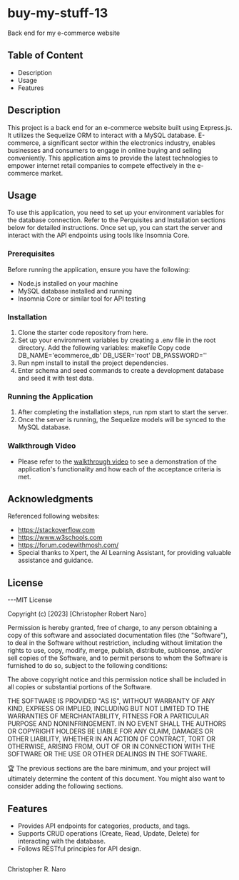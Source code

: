 # buy-my-stuff-13
Back end for my e-commerce website 


## Table of Content

- Description
- Usage
- Features


## Description

This project is a back end for an e-commerce website built using Express.js. It utilizes the Sequelize ORM to interact with a MySQL database. E-commerce, a significant sector within the electronics industry, enables businesses and consumers to engage in online buying and selling conveniently. This application aims to provide the latest technologies to empower internet retail companies to compete effectively in the e-commerce market.

## Usage

To use this application, you need to set up your environment variables for the database connection. Refer to the Perquisites and Installation sections below for detailed instructions. Once set up, you can start the server and interact with the API endpoints using tools like Insomnia Core.

### Prerequisites
Before running the application, ensure you have the following:

- Node.js installed on your machine
- MySQL database installed and running
- Insomnia Core or similar tool for API testing

### Installation
1. Clone the starter code repository from here.
2. Set up your environment variables by creating a .env file in the root directory. Add the following variables:
makefile
Copy code
DB_NAME='ecommerce_db'
DB_USER='root'
DB_PASSWORD=''
3. Run npm install to install the project dependencies.
4. Enter schema and seed commands to create a development database and seed it with test data.

### Running the Application
1. After completing the installation steps, run npm start to start the server.
2. Once the server is running, the Sequelize models will be synced to the MySQL database.

### Walkthrough Video
- Please refer to the [walkthrough video](/Users/chris/Desktop/buy-my-stuff-13/assets/pics-vids/buy-my-stuff-walkthrough.webm) to see a demonstration of the application's functionality and how each of the acceptance criteria is met.


## Acknowledgments

Referenced following websites:

- https://stackoverflow.com
- https://www.w3schools.com
- https://forum.codewithmosh.com/
- Special thanks to Xpert, the AI Learning Assistant, for providing valuable assistance and guidance.

## License

---MIT License

Copyright (c) [2023] [Christopher Robert Naro]

Permission is hereby granted, free of charge, to any person obtaining a copy
of this software and associated documentation files (the "Software"), to deal
in the Software without restriction, including without limitation the rights
to use, copy, modify, merge, publish, distribute, sublicense, and/or sell
copies of the Software, and to permit persons to whom the Software is
furnished to do so, subject to the following conditions:

The above copyright notice and this permission notice shall be included in all
copies or substantial portions of the Software.

THE SOFTWARE IS PROVIDED "AS IS", WITHOUT WARRANTY OF ANY KIND, EXPRESS OR
IMPLIED, INCLUDING BUT NOT LIMITED TO THE WARRANTIES OF MERCHANTABILITY,
FITNESS FOR A PARTICULAR PURPOSE AND NONINFRINGEMENT. IN NO EVENT SHALL THE
AUTHORS OR COPYRIGHT HOLDERS BE LIABLE FOR ANY CLAIM, DAMAGES OR OTHER
LIABILITY, WHETHER IN AN ACTION OF CONTRACT, TORT OR OTHERWISE, ARISING FROM,
OUT OF OR IN CONNECTION WITH THE SOFTWARE OR THE USE OR OTHER DEALINGS IN THE
SOFTWARE.

🏆 The previous sections are the bare minimum, and your project will ultimately determine the content of this document. You might also want to consider adding the following sections.

## Features

- Provides API endpoints for categories, products, and tags.
- Supports CRUD operations (Create, Read, Update, Delete) for interacting with the database.
- Follows RESTful principles for API design.
## 

Christopher R. Naro